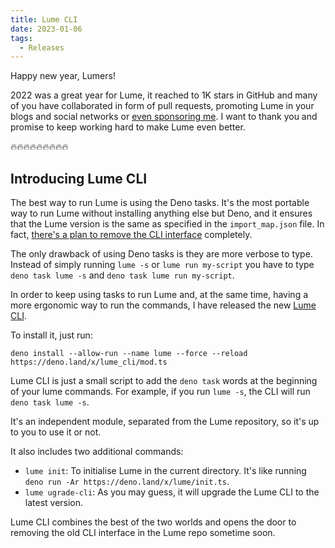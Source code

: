```yaml
---
title: Lume CLI
date: 2023-01-06
tags:
  - Releases
---
```


Happy new year, Lumers!

2022 was a great year for Lume, it reached to 1K stars in GitHub and many of you
have collaborated in form of pull requests, promoting Lume in your blogs and
social networks or
[even sponsoring me](https://github.com/sponsors/oscarotero/). I want to thank
you and promise to keep working hard to make Lume even better.

🔥🔥🔥🔥🔥🔥🔥🔥🔥

<!-- more -->

## Introducing Lume CLI

The best way to run Lume is using the Deno tasks. It's the most portable way to
run Lume without installing anything else but Deno, and it ensures that the Lume
version is the same as specified in the `import_map.json` file. In fact,
[there's a plan to remove the CLI interface](https://github.com/lumeland/lume/issues/232)
completely.

The only drawback of using Deno tasks is they are more verbose to type. Instead
of simply running `lume -s` or `lume run my-script` you have to type
`deno task lume -s` and `deno task lume run my-script`.

In order to keep using tasks to run Lume and, at the same time, having a more
ergonomic way to run the commands, I have released the new
[Lume CLI](https://deno.land/x/lume_cli).

To install it, just run:

```
deno install --allow-run --name lume --force --reload https://deno.land/x/lume_cli/mod.ts
```

Lume CLI is just a small script to add the `deno task` words at the beginning of
your lume commands. For example, if you run `lume -s`, the CLI will run
`deno task lume -s`.

It's an independent module, separated from the Lume repository, so it's up to
you to use it or not.

It also includes two additional commands:

- `lume init`: To initialise Lume in the current directory. It's like running
  `deno run -Ar https://deno.land/x/lume/init.ts`.
- `lume ugrade-cli`: As you may guess, it will upgrade the Lume CLI to the
  latest version.

Lume CLI combines the best of the two worlds and opens the door to removing the
old CLI interface in the Lume repo sometime soon.
